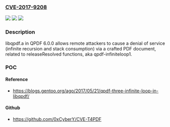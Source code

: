 ### [CVE-2017-9208](https://cve.mitre.org/cgi-bin/cvename.cgi?name=CVE-2017-9208)
![](https://img.shields.io/static/v1?label=Product&message=n%2Fa&color=blue)
![](https://img.shields.io/static/v1?label=Version&message=n%2Fa&color=blue)
![](https://img.shields.io/static/v1?label=Vulnerability&message=n%2Fa&color=brighgreen)

### Description

libqpdf.a in QPDF 6.0.0 allows remote attackers to cause a denial of service (infinite recursion and stack consumption) via a crafted PDF document, related to releaseResolved functions, aka qpdf-infiniteloop1.

### POC

#### Reference
- https://blogs.gentoo.org/ago/2017/05/21/qpdf-three-infinite-loop-in-libqpdf/

#### Github
- https://github.com/0xCyberY/CVE-T4PDF

